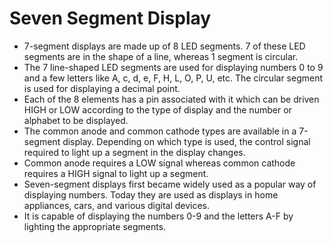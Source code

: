 # Seven Segment Display

- 7-segment displays are made up of 8 LED segments. 7 of these LED segments are in the shape of a line, whereas 1 segment is circular.
- The 7 line-shaped LED segments are used for displaying numbers 0 to 9 and a few letters like A, c, d, e, F, H, L, O, P, U, etc. The circular segment is used for         displaying a decimal point.
- Each of the 8 elements has a pin associated with it which can be driven HIGH or LOW according to the type of display and the number or alphabet to be displayed.
- The common anode and common cathode types are available in a 7-segment display. Depending on which type is used, the control signal required to light up a segment in     the display changes. 
- Common anode requires a LOW signal whereas common cathode requires a HIGH signal to light up a segment.
- Seven-segment displays first became widely used as a popular way of displaying numbers. Today they are used as displays in home appliances, cars, and various digital     devices.
- It is capable of displaying the numbers 0-9 and the letters A-F by lighting the appropriate segments.
